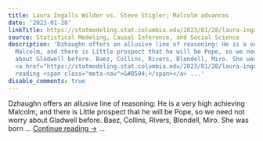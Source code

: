 ```yaml
---
title: Laura Ingalls Wilder vs. Steve Stigler; Malcolm advances
date: '2023-01-28'
linkTitle: https://statmodeling.stat.columbia.edu/2023/01/28/laura-ingalls-wilder-vs-steve-stigler-malcolm-advances/
source: Statistical Modeling, Causal Inference, and Social Science
description: 'Dzhaughn offers an allusive line of reasoning: He is a very high achieving
  Malcolm, and there is Little prospect that he will be Pope, so we need not worry
  about Gladwell before. Baez, Collins, Rivers, Blondell, Miro. She was born &#8230;
  <a href="https://statmodeling.stat.columbia.edu/2023/01/28/laura-ingalls-wilder-vs-steve-stigler-malcolm-advances/">Continue
  reading <span class="meta-nav">&#8594;</span></a> ...'
disable_comments: true
---
```

Dzhaughn offers an allusive line of reasoning: He is a very high achieving Malcolm, and there is Little prospect that he will be Pope, so we need not worry about Gladwell before. Baez, Collins, Rivers, Blondell, Miro. She was born &#8230; <a href="https://statmodeling.stat.columbia.edu/2023/01/28/laura-ingalls-wilder-vs-steve-stigler-malcolm-advances/">Continue reading <span class="meta-nav">&#8594;</span></a> ...